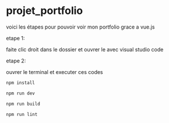 # projet_portfolio

voici les étapes pour pouvoir voir mon portfolio grace a vue.js

etape 1:

faite clic droit dans le dossier et ouvrer le avec visual studio code

etape 2: 

ouvrer le terminal et executer ces codes


```sh
npm install
```

```sh
npm run dev
```

```sh
npm run build
```

```sh
npm run lint
```
